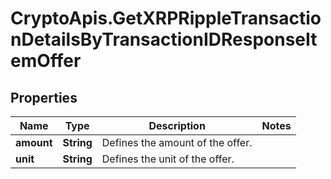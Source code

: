 # CryptoApis.GetXRPRippleTransactionDetailsByTransactionIDResponseItemOffer

## Properties

Name | Type | Description | Notes
------------ | ------------- | ------------- | -------------
**amount** | **String** | Defines the amount of the offer. | 
**unit** | **String** | Defines the unit of the offer. | 


